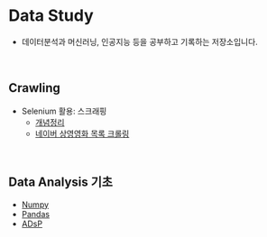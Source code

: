 # Data Study

* 데이터분석과 머신러닝, 인공지능 등을 공부하고 기록하는 저장소입니다.

<br>

## Crawling

* Selenium 활용: 스크래핑
    * [개념정리](./Crawling/Selenium_Crawling.ipynb)
    * [네이버 상영영화 목록 크롤링](./Crawling/Selenium_Crawling_네이버_상영영화_목록.ipynb)

<br>

## Data Analysis 기초
* [Numpy](./Data_Analysis/Numpy.ipynb)
* [Pandas](./Data_Analysis/Pandas.ipynb)
* [ADsP](./Data_Analysis/ADsP.md)
